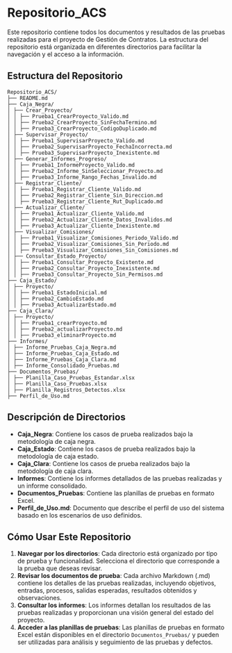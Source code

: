 # Repositorio_ACS

Este repositorio contiene todos los documentos y resultados de las pruebas realizadas para el proyecto de Gestión de Contratos. La estructura del repositorio está organizada en diferentes directorios para facilitar la navegación y el acceso a la información.

## Estructura del Repositorio


```
Repositorio_ACS/
├── README.md
├── Caja_Negra/
│ ├── Crear_Proyecto/
│ │ ├── Prueba1_CrearProyecto_Valido.md
│ │ ├── Prueba2_CrearProyecto_SinFechaTermino.md
│ │ ├── Prueba3_CrearProyecto_CodigoDuplicado.md
│ ├── Supervisar_Proyecto/
│ │ ├── Prueba1_SupervisarProyecto_Valido.md
│ │ ├── Prueba2_SupervisarProyecto_FechaIncorrecta.md
│ │ ├── Prueba3_SupervisarProyecto_Inexistente.md
│ ├── Generar_Informes_Progreso/
│ │ ├── Prueba1_InformeProyecto_Valido.md
│ │ ├── Prueba2_Informe_SinSeleccionar_Proyecto.md
│ │ ├── Prueba3_Informe_Rango_Fechas_Invalido.md
│ ├── Registrar_Cliente/
│ │ ├── Prueba1_Registrar_Cliente_Valido.md
│ │ ├── Prueba2_Registrar_Cliente_Sin_Direccion.md
│ │ ├── Prueba3_Registrar_Cliente_Rut_Duplicado.md
│ ├── Actualizar_Cliente/
│ │ ├── Prueba1_Actualizar_Cliente_Valido.md
│ │ ├── Prueba2_Actualizar_Cliente_Datos_Invalidos.md
│ │ ├── Prueba3_Actualizar_Cliente_Inexistente.md
│ ├── Visualizar_Comisiones/
│ │ ├── Prueba1_Visualizar_Comisiones_Periodo_Valido.md
│ │ ├── Prueba2_Visualizar_Comisiones_Sin_Periodo.md
│ │ ├── Prueba3_Visualizar_Comisiones_Sin_Comisiones.md
│ ├── Consultar_Estado_Proyecto/
│ │ ├── Prueba1_Consultar_Proyecto_Existente.md
│ │ ├── Prueba2_Consultar_Proyecto_Inexistente.md
│ │ ├── Prueba3_Consultar_Proyecto_Sin_Permisos.md
├── Caja_Estado/
│ ├── Proyecto/
│ │ ├── Prueba1_EstadoInicial.md
│ │ ├── Prueba2_CambioEstado.md
│ │ ├── Prueba3_ActualizarEstado.md
├── Caja_Clara/
│ ├── Proyecto/
│ │ ├── Prueba1_crearProyecto.md
│ │ ├── Prueba2_actualizarProyecto.md
│ │ ├── Prueba3_eliminarProyecto.md
├── Informes/
│ ├── Informe_Pruebas_Caja_Negra.md
│ ├── Informe_Pruebas_Caja_Estado.md
│ ├── Informe_Pruebas_Caja_Clara.md
│ ├── Informe_Consolidado_Pruebas.md
├── Documentos_Pruebas/
│ ├── Planilla_Caso_Pruebas_Estandar.xlsx
│ ├── Planilla_Caso_Pruebas.xlsx
│ ├── Planilla_Registros_Detectos.xlsx
├── Perfil_de_Uso.md

```

## Descripción de Directorios

- **Caja_Negra**: Contiene los casos de prueba realizados bajo la metodología de caja negra.
- **Caja_Estado**: Contiene los casos de prueba realizados bajo la metodología de caja estado.
- **Caja_Clara**: Contiene los casos de prueba realizados bajo la metodología de caja clara.
- **Informes**: Contiene los informes detallados de las pruebas realizadas y un informe consolidado.
- **Documentos_Pruebas**: Contiene las planillas de pruebas en formato Excel.
- **Perfil_de_Uso.md**: Documento que describe el perfil de uso del sistema basado en los escenarios de uso definidos.

## Cómo Usar Este Repositorio

1. **Navegar por los directorios**: Cada directorio está organizado por tipo de prueba y funcionalidad. Selecciona el directorio que corresponde a la prueba que deseas revisar.
2. **Revisar los documentos de prueba**: Cada archivo Markdown (.md) contiene los detalles de las pruebas realizadas, incluyendo objetivos, entradas, procesos, salidas esperadas, resultados obtenidos y observaciones.
3. **Consultar los informes**: Los informes detallan los resultados de las pruebas realizadas y proporcionan una visión general del estado del proyecto.
4. **Acceder a las planillas de pruebas**: Las planillas de pruebas en formato Excel están disponibles en el directorio `Documentos_Pruebas/` y pueden ser utilizadas para análisis y seguimiento de las pruebas y defectos.

